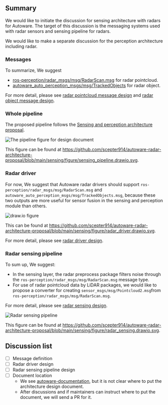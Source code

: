 ## Summary

We would like to initiate the discussion for sensing architecture with radars for Autoware.
The target of this discussion is the messaging systems used with radar sensors and sensing pipeline for radars.

We would like to make a separate discussion for the perception architecture including radar.

### Messages

To summarize, We suggest

- [ros-perception/radar_msgs/msg/RadarScan.msg](https://github.com/ros-perception/radar_msgs/blob/ros2/msg/RadarScan.msg) for radar pointcloud.
- [autoware_auto_perception_msgs/msg/TrackedObjects](https://gitlab.com/autowarefoundation/autoware.auto/autoware_auto_msgs/-/blob/master/autoware_auto_perception_msgs/msg/TrackedObjects.idl) for radar object.

For more detail, please see [radar pointcloud message design](https://github.com/scepter914/autoware-radar-architecture-proposal/blob/main/sensing/radar_pointcloud_message_design.md) and [radar object message design](https://github.com/scepter914/autoware-radar-architecture-proposal/blob/main/perception/radar_object_message_design.md).

### Whole pipeline

The proposed pipeline follows the [Sensing and perception architecture proposal](https://github.com/autowarefoundation/autoware/discussions/3).

![The pipeline figure for design document](https://raw.githubusercontent.com/scepter914/autoware-radar-architecture-proposal/main/sensing/figure/sensing_pipeline.drawio.svg)

This figure can be found at <https://github.com/scepter914/autoware-radar-architecture-proposal/blob/main/sensing/figure/sensing_pipeline.drawio.svg>.

### Radar driver

For now, We suggest that Autoware radar drivers should support `ros-perception/radar_msgs/msg/RadarScan.msg` and `autoware_auto_perception_msgs/msg/TrackedObjects.msg`, because these two outputs are more useful for sensor fusion in the sensing and perception module than others.

![draw.io figure](https://raw.githubusercontent.com/scepter914/autoware-radar-architecture-proposal/main/sensing/figure/radar_driver.drawio.svg)

This can be found at <https://github.com/scepter914/autoware-radar-architecture-proposal/blob/main/sensing/figure/radar_driver.drawio.svg>.

For more detail, please see [radar driver design](https://github.com/scepter914/autoware-radar-architecture-proposal/blob/main/sensing/radar_driver_design.md).

### Radar sensing pipeline

To sum up, We suggest:

- In the sensing layer, the radar preprocess package filters noise through the `ros-perception/radar_msgs/msg/RadarScan.msg` message type.
- For use of radar pointcloud data by LiDAR packages, we would like to propose a converter for creating `sensor_msgs/msg/Pointcloud2.msg`from `ros-perception/radar_msgs/msg/RadarScan.msg`.

For more detail, please see [radar sensing design](https://github.com/scepter914/autoware-radar-architecture-proposal/blob/main/sensing/radar_sensing_design.md).

![Radar sensing pipeline](https://raw.githubusercontent.com/scepter914/autoware-radar-architecture-proposal/main/sensing/figure/radar_sensing.drawio.svg)

This figure can be found at <https://github.com/scepter914/autoware-radar-architecture-proposal/blob/main/sensing/figure/radar_sensing.drawio.svg>.

## Discussion list

- [ ] Message definition
- [ ] Radar driver design
- [ ] Radar sensing pipeline design
- [ ] Document location
  - We see [autoware-documentation](https://github.com/autowarefoundation/autoware-documentation/), but it is not clear where to put the architecture design document.
  - After discussions and if maintainers can instruct where to put the document, we will send a PR for it.
